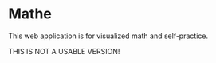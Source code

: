 # Mathe

This web application is for visualized math and self-practice.

THIS IS NOT A USABLE VERSION!
